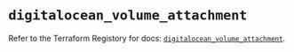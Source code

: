 # `digitalocean_volume_attachment`

Refer to the Terraform Registory for docs: [`digitalocean_volume_attachment`](https://www.terraform.io/docs/providers/digitalocean/r/volume_attachment).

